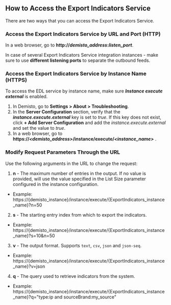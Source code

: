 ## How to Access the Export Indicators Service
There are two ways that you can access the Export Indicators Service.

### Access the Export Indicators Service by URL and Port (HTTP)
In a web browser, go to **http://*demisto_address*:*listen_port***.

In case of several Export Indicators Service integration instances - make sure to use **different listening ports** to separate the outbound feeds.

### Access the Export Indicators Service by Instance Name (HTTPS)
To access the EDL service by instance name, make sure ***Instance execute external*** is enabled. 

1. In Demisto, go to **Settings > About > Troubleshooting**.
2. In the **Server Configuration** section, verify that the ***instance.execute.external*** key is set to *true*. If this key does not exist, click **+ Add Server Configuration** and add the *instance.execute.external* and set the value to *true*.
3. In a web browser, go to **https://*<demisto_address>*/instance/execute/*<instance_name>*** .

### Modify Request Parameters Through the URL
Use the following arguments in the URL to change the request:

1. **n** - The maximum number of entries in the output. If no value is provided, will use the value specified in the List Size parameter configured in the instance configuration.
 * Example: https://{demisto_instance}/instance/execute/{ExportIndicators_instance_name}?n=50
2. **s** - The starting entry index from which to export the indicators.
 * Example: https://{demisto_instance}/instance/execute/{ExportIndicators_instance_name}?s=10&n=50
3. **v** - The output format. Supports `text`, `csv`, `json` and `json-seq`.
 * Example: https://{demisto_instance}/instance/execute/{ExportIndicators_instance_name}?v=json
4. **q** - The query used to retrieve indicators from the system.
 * Example: https://{demisto_instance}/instance/execute/{ExportIndicators_instance_name}?q="type:ip and sourceBrand:my_source"

